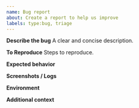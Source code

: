 ```yaml
---
name: Bug report
about: Create a report to help us improve
labels: type:bug, triage
---
```

**Describe the bug**
A clear and concise description.

**To Reproduce**
Steps to reproduce.

**Expected behavior**

**Screenshots / Logs**

**Environment**

**Additional context**